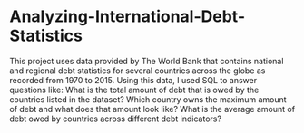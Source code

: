 # Analyzing-International-Debt-Statistics

This project uses data provided by The World Bank that contains national and regional debt statistics for several countries across the globe as recorded from 1970 to 2015.
Using this data, I used SQL to answer questions like:
  What is the total amount of debt that is owed by the countries listed in the dataset?
  Which country owns the maximum amount of debt and what does that amount look like?
  What is the average amount of debt owed by countries across different debt indicators?
